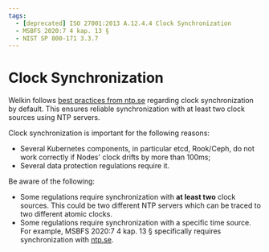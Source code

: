 ```yaml
---
tags:
  - [deprecated] ISO 27001:2013 A.12.4.4 Clock Synchronization
  - MSBFS 2020:7 4 kap. 13 §
  - NIST SP 800-171 3.3.7
---
```


# Clock Synchronization

Welkin follows [best practices from ntp.se](https://www.netnod.se/blog/best-practices-connecting-ntp-servers) regarding clock synchronization by default. This ensures reliable synchronization with at least two clock sources using NTP servers.

Clock synchronization is important for the following reasons:

- Several Kubernetes components, in particular etcd, Rook/Ceph, do not work correctly if Nodes' clock drifts by more than 100ms;
- Several data protection regulations require it.

Be aware of the following:

- Some regulations require synchronization with **at least two** clock sources. This could be two different NTP servers which can be traced to two different atomic clocks.
- Some regulations require synchronization with a specific time source. For example, MSBFS 2020:7 4 kap. 13 § specifically requires synchronization with [ntp.se](https://www.netnod.se/swedish-distributed-time-service).
